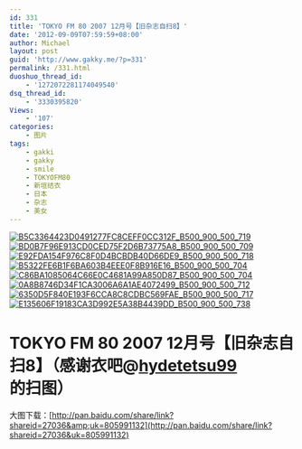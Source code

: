 ```yaml
---
id: 331
title: 'TOKYO FM 80 2007 12月号【旧杂志自扫8】'
date: '2012-09-09T07:59:59+08:00'
author: Michael
layout: post
guid: 'http://www.gakky.me/?p=331'
permalink: /331.html
duoshuo_thread_id:
    - '1272072281174049540'
dsq_thread_id:
    - '3330395820'
Views:
    - '107'
categories:
    - 图片
tags:
    - gakki
    - gakky
    - smile
    - TOKYOFM80
    - 新垣结衣
    - 日本
    - 杂志
    - 美女
---
```


[![B5C3364423D0491277FC8CEFF0CC312F_B500_900_500_719](http://www.yui-aragaki.org/wp-content/uploads/img/B5C3364423D0491277FC8CEFF0CC312F_B500_900_500_719.jpeg)](http://www.yui-aragaki.org/wp-content/uploads/img/B5C3364423D0491277FC8CEFF0CC312F_B1280_1280_712_1024.jpeg) [![BD0B7F96E913CD0CED75F2D6B73775A8_B500_900_500_709](http://www.yui-aragaki.org/wp-content/uploads/img/BD0B7F96E913CD0CED75F2D6B73775A8_B500_900_500_709.jpeg)](http://www.yui-aragaki.org/wp-content/uploads/img/BD0B7F96E913CD0CED75F2D6B73775A8_B1280_1280_722_1024.jpeg) [![E92FDA154F976C8F0D4BCBDB40D66DE9_B500_900_500_718](http://www.yui-aragaki.org/wp-content/uploads/img/E92FDA154F976C8F0D4BCBDB40D66DE9_B500_900_500_718.jpeg)](http://www.yui-aragaki.org/wp-content/uploads/img/E92FDA154F976C8F0D4BCBDB40D66DE9_B1280_1280_712_1023.jpeg) [![B5322FE6B1F6BA603B4EEE0F8B916E16_B500_900_500_704](http://www.yui-aragaki.org/wp-content/uploads/img/B5322FE6B1F6BA603B4EEE0F8B916E16_B500_900_500_704.jpeg)](http://www.yui-aragaki.org/wp-content/uploads/img/B5322FE6B1F6BA603B4EEE0F8B916E16_B1280_1280_726_1023.jpeg) [![C86BA1085064C66E0C4681A99A850D87_B500_900_500_704](http://www.yui-aragaki.org/wp-content/uploads/img/C86BA1085064C66E0C4681A99A850D87_B500_900_500_704.jpeg)](http://www.yui-aragaki.org/wp-content/uploads/img/C86BA1085064C66E0C4681A99A850D87_B1280_1280_726_1023.jpeg) [![0A8B8746D34F1CA3006A6A1AE4072499_B500_900_500_712](http://www.yui-aragaki.org/wp-content/uploads/img/0A8B8746D34F1CA3006A6A1AE4072499_B500_900_500_712.jpeg)](http://www.yui-aragaki.org/wp-content/uploads/img/0A8B8746D34F1CA3006A6A1AE4072499_B1280_1280_718_1023.jpeg) [![6350D5F840E193F6CCA8C8CDBC569FAE_B500_900_500_717](http://www.yui-aragaki.org/wp-content/uploads/img/6350D5F840E193F6CCA8C8CDBC569FAE_B500_900_500_717.jpeg)](http://www.yui-aragaki.org/wp-content/uploads/img/6350D5F840E193F6CCA8C8CDBC569FAE_B1280_1280_714_1024.jpeg) [![E135606F19183CA3D992E5A38B4439DD_B500_900_500_738](http://www.yui-aragaki.org/wp-content/uploads/img/E135606F19183CA3D992E5A38B4439DD_B500_900_500_738.jpeg)](http://www.yui-aragaki.org/wp-content/uploads/img/E135606F19183CA3D992E5A38B4439DD_B1280_1280_693_1023.jpeg)

# TOKYO FM 80 2007 12月号【旧杂志自扫8】（感谢衣吧@[hydetetsu99](http://tieba.baidu.com/i/122315880?st_mod=pb&fr=tb0_forum&st_type=uname)的扫图）

大图下载：[http://pan.baidu.com/share/link?shareid=27036&amp;uk=805991132](http://pan.baidu.com/share/link?shareid=27036&uk=805991132) [](http://pan.baidu.com/share/link?shareid=27036&amp;uk=805991132)